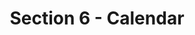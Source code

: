 ---
layout: schedule
title: Section 6 - Calendar
parent: Calendar
permalink: /calendar/s6
instructor: Prof Wand
location: Virtually - See Canvas for Zoom Link
dates: Wednesdays 6:00pm-9:20pm
weeks:
  # Each key in this dictionary is a week, and then eaach week has a key in [Mon, Tue, Thu, Thu, Fri].
  # Each day has keys `date` and `content`. The date is shown on the schedule, and `content` is a key into the yml file in _data/modules.yml. `content` may be an array.
  # Each day can also have a `note` field, which is shown in italics on the calendar.
  # This schedule data is unioned with the deadlines in _data/config.yml
  '1':
    Thu:
      date: 2023/01/11
      content: [1a,1b]
  '2':
    Thu:
      date: 2023/01/18
      content: [2a,2b]
  '3':
    Thu:
      date: 2023/01/25
      content: [3a,3b]
  '4':
    Thu:
      date: 2023/02/01
      content: [4a,4b]
  '5':
    Thu:
      date: 2023/02/08
      content: [5a,5b]
  '6':
    Thu:
      date: 2023/02/15
      content: [6a,6b]
  '7':
    Thu:
      date: 2023/02/22
      content: [7a,8a]
  '8':
    Thu:
      date: 2023/03/01
      content: [7b,8b]
  '9':
    Thu:
      date: 2023/03/08
      content: springbreak
  '10':
    Thu:
      date: 2023/03/15
      content: [9a]
  '11':
    Thu:
      date: 2023/03/22
      content: [9b,10a]
  '12':
    Thu:
      date: 2023/03/29
      content: [10b,11b,11a]
  '13':
    Thu:
      date: 2023/04/05
      content: [12a]
  '14':
    Thu:
      date: 2023/04/12
      content: [12b,13b]
  '15':
    Thu:
      date: 2023/04/19
      content: [14a]
---